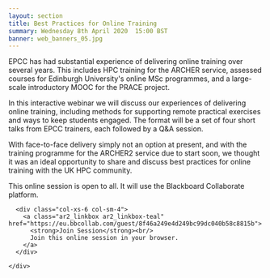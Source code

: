 ```yaml
---
layout: section
title: Best Practices for Online Training
summary: Wednesday 8th April 2020  15:00 BST
banner: web_banners_05.jpg
---
```



EPCC has had substantial experience of delivering online training over several years. This includes HPC training for the ARCHER service, assessed courses for Edinburgh University's online MSc programmes, and a large-scale introductory MOOC for the PRACE project.

In this interactive webinar we will discuss our experiences of delivering online training, including methods for supporting remote practical exercises and ways to keep students engaged. The format will be a set of four short talks from EPCC trainers, each followed by a Q&A session.

With face-to-face delivery simply not an option at present, and with the training programme for the ARCHER2 service due to start soon, we thought it was an ideal opportunity to share and discuss best practices for online training with the UK HPC community.

This online session is open to all.  It will use the Blackboard Collaborate platform. 


<section id="service">
  <div class="container">
    <div class="row ">	

      <div class="col-xs-6 col-sm-4">
        <a class="ar2_linkbox ar2_linkbox-teal" href="https://eu.bbcollab.com/guest/8f46a249e4d249bc99dc040b58c8815b">
          <strong>Join Session</strong><br/>
          Join this online session in your browser.
        </a>
      </div>
										
    </div>
  </div>
</section>



